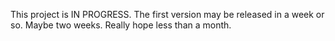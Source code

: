 This project is IN PROGRESS. The first version may be released in a week or so. Maybe two weeks. Really hope less than a month. 